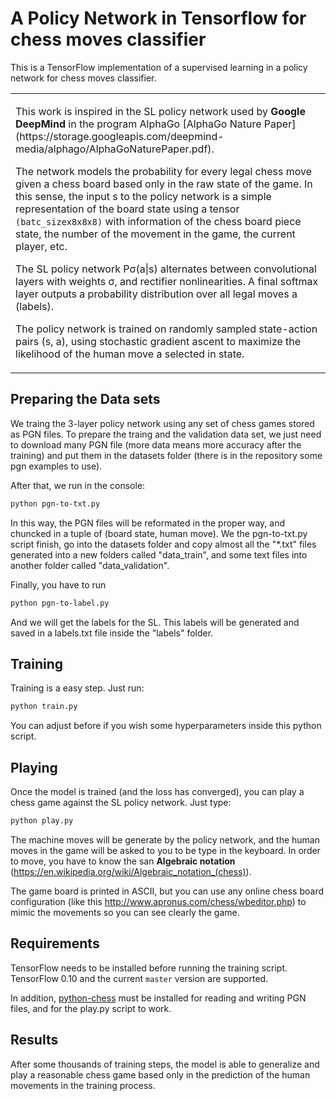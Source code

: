 # A Policy Network in Tensorflow for chess moves classifier

This is a TensorFlow implementation of a supervised learning in a policy network for chess moves classifier.

<table style="border-collapse: collapse">
<tr>
<td>
<p>
This work is inspired in the SL policy network used by <b>Google DeepMind</b> in the program AlphaGo [AlphaGo Nature Paper](https://storage.googleapis.com/deepmind-media/alphago/AlphaGoNaturePaper.pdf).
</p>
<p>
The network models the probability for every legal chess move given a chess board based only in the raw state of the game.
In this sense, the input s to the policy network is a simple representation of the board state using a tensor <code>(batc_sizex8x8x8)</code> with information of the chess board piece state, the number of the movement in the game, the current player, etc.
</p>
<p>
The SL policy network Pσ(a|s) alternates between convolutional layers with weights σ, and rectifier nonlinearities. A final softmax
layer outputs a probability distribution over all legal moves a (labels).
</p>
<p>
The policy network is trained on randomly sampled state-action pairs (s, a), using stochastic gradient ascent to
maximize the likelihood of the human move a selected in state. 
</p>
</td>
</tr>
</table>

## Preparing the Data sets

We traing the 3-layer policy network using any set of chess games stored as PGN files. To prepare the traing and the validation data set,
we just need to download many PGN file (more data means more accuracy after the training) and put them in the datasets folder (there is in the repository some pgn examples to use).

After that, we run in the console:
```bash
python pgn-to-txt.py
```

In this way, the PGN files will be reformated in the proper way, and chuncked in a tuple of (board state, human move).
We the pgn-to-txt.py script finish, go into the datasets folder and copy almost all the "*.txt" files generated into a new folders called "data_train", and some text files into another folder called "data_validation".

Finally, you have to run 
```bash
python pgn-to-label.py
```

And we will get the labels for the SL. This labels will be generated and saved in a labels.txt file inside the "labels" folder.

## Training

Training is a easy step. Just run:
```bash
python train.py
```

You can adjust before if you wish some hyperparameters inside this python script.

## Playing

Once the model is trained (and the loss has converged), you can play a chess game against the SL policy network.
Just type:
```bash
python play.py
```

The machine moves will be generate by the policy network, and the human moves in the game will be asked to you to be type in the keyboard.
In order to move, you have to know the san <b>Algebraic notation</b> (https://en.wikipedia.org/wiki/Algebraic_notation_(chess)).

The game board is printed in ASCII, but you can use any online chess board configuration (like this http://www.apronus.com/chess/wbeditor.php) to mimic the movements so you can see clearly the game. 

## Requirements

TensorFlow needs to be installed before running the training script.
TensorFlow 0.10 and the current `master` version are supported.

In addition, [python-chess](https://github.com/niklasf/python-chess) must be installed for reading and writing PGN files, and for the play.py script to work.

## Results

After some thousands of training steps, the model is able to generalize and play a reasonable chess game based only in the prediction of the human movements in the training process.
